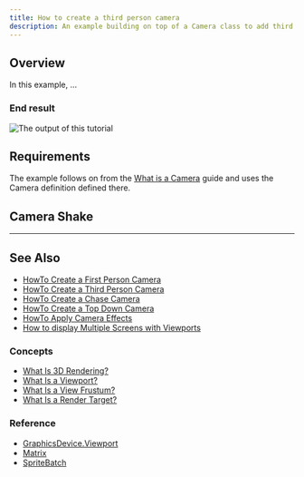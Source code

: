 ```yaml
---
title: How to create a third person camera
description: An example building on top of a Camera class to add third person follow movement.
---
```


## Overview

In this example, ...

### End result

![The output of this tutorial](../images/HowTo_AnimateSprite_Final.gif)

## Requirements

The example follows on from the [What is a Camera](../../../whatis/graphics/WhatIs_Camera.md) guide and uses the Camera definition defined there.

## Camera Shake

---

## See Also

- [HowTo Create a First Person Camera](../../howto/graphics/camera/HowTo_Create_First_Person_Camera.md)
- [HowTo Create a Third Person Camera](../../howto/graphics/camera/HowTo_Create_Third_Person_Camera.md)
- [HowTo Create a Chase Camera](../../howto/graphics/camera/HowTo_Create_Chase_Camera.md)
- [HowTo Create a Top Down Camera](../../howto/graphics/camera/HowTo_Create_Top_Down_Camera.md)
- [HowTo Apply Camera Effects](../../howto/graphics/camera/HowTo_Apply_Camera_Effects.md)
- [How to display Multiple Screens with Viewports](../../howto/graphics/HowTo_UseViewportForSplitscreenGaming.md)

### Concepts

- [What Is 3D Rendering?](WhatIs_3DRendering.md)
- [What Is a Viewport?](../../whatis/graphics/WhatIs_Viewport.md)
- [What Is a View Frustum?](WhatIs_ViewFrustum.md)
- [What Is a Render Target?](WhatIs_Render_Target.md)

### Reference

- [GraphicsDevice.Viewport](xref:Microsoft.Xna.Framework.Graphics.GraphicsDevice)
- [Matrix](xref:Microsoft.Xna.Framework.Matrix)
- [SpriteBatch](xref:Microsoft.Xna.Framework.Graphics.SpriteBatch)
